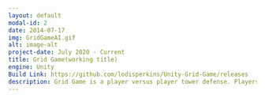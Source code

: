 ```yaml
---
layout: default
modal-id: 2
date: 2014-07-17
img: GridGameAI.gif
alt: image-alt
project-date: July 2020 - Current
title: Grid Game(working title)
engine: Unity
Build Link: https://github.com/lodisperkins/Unity-Grid-Game/releases
description: Grid Game is a player versus player tower defense. Players battle on a 4 by 10 grid in an attempt to either destroy either their opponent, or the object behind their opponent. A notable addition I gave to this is an AI that strategizes and moves as a player does. It finds weak points, targets support systems, and attacks opponenings while trying to prevent its own defense from weakening. The game is also made using some helper tools I wrote using Unity's editor scripting including a custom event system and input manager. This is a solo project.
---
```

